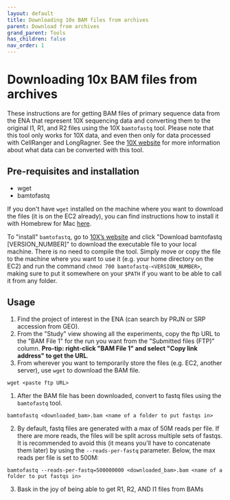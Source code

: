 ```yaml
---
layout: default
title: Downloading 10x BAM files from archives
parent: Download from archives
grand_parent: Tools
has_children: false
nav_order: 1
---
```

# Downloading 10x BAM files from archives

These instructions are for getting BAM files of primary sequence data from the ENA that represent 10X sequencing data and converting them to the original I1, R1, and R2 files using the 10X `bamtofastq` tool. Please note that this tool only works for 10X data, and even then only for data processed with CellRanger and LongRagner. See the [10X website](https://support.10xgenomics.com/docs/bamtofastq) for more information about what data can be converted with this tool.

## Pre-requisites and installation

- wget
- bamtofastq

If you don't have `wget` installed on the machine where you want to download the files (it is on the EC2 already), you can find instructions how to install it with Homebrew for Mac [here](https://www.cyberciti.biz/faq/howto-install-wget-om-mac-os-x-mountain-lion-mavericks-snow-leopard/).

To "install" `bamtofastq`, go to [10X’s website](https://support.10xgenomics.com/docs/bamtofastq) and click "Download bamtofastq [VERSION_NUMBER]" to download the executable file to your local machine. There is no need to compile the tool. Simply move or copy the file to the machine where you want to use it (e.g. your home directory on the EC2) and run the command `chmod 700 bamtofastq-<VERSION_NUMBER>`, making sure to put it somewhere on your `$PATH` if you want to be able to call it from any folder.

## Usage

1. Find the project of interest in the ENA (can search by PRJN or SRP accession from GEO).
2. From the "Study" view showing all the experiments, copy the ftp URL to the "BAM File 1" for the run you want from the "Submitted files (FTP)" column. **Pro-tip: right-click "BAM File 1" and select "Copy link address" to get the URL**.
3. From wherever you want to temporarily store the files (e.g. EC2, another server), use `wget` to download the BAM file.

```
wget <paste ftp URL>
```

1. After the BAM file has been downloaded, convert to fastq files using the `bamtofastq` tool.
```
bamtofastq <downloaded_bam>.bam <name of a folder to put fastqs in>
```

2. By default, fastq files are generated with a max of 50M reads per file. If there are more reads, the files will be split across multiple sets of fastqs. It is recommended to avoid this (it means you'll have to concatenate them later) by using the `--reads-per-fastq` parameter. Below, the max reads per file is set to 500M: 
```
bamtofastq --reads-per-fastq=500000000 <downloaded_bam>.bam <name of a folder to put fastqs in>
```
3. Bask in the joy of being able to get R1, R2, AND I1 files from BAMs
